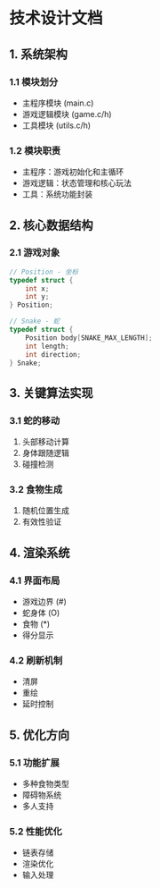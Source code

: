 # 技术设计文档

## 1. 系统架构
### 1.1 模块划分
- 主程序模块 (main.c)
- 游戏逻辑模块 (game.c/h)
- 工具模块 (utils.c/h)

### 1.2 模块职责
- 主程序：游戏初始化和主循环
- 游戏逻辑：状态管理和核心玩法
- 工具：系统功能封装

## 2. 核心数据结构
### 2.1 游戏对象
```c
// Position - 坐标
typedef struct {
    int x;
    int y;
} Position;

// Snake - 蛇
typedef struct {
    Position body[SNAKE_MAX_LENGTH];
    int length;
    int direction;
} Snake;
```

## 3. 关键算法实现
### 3.1 蛇的移动
1. 头部移动计算
2. 身体跟随逻辑
3. 碰撞检测

### 3.2 食物生成
1. 随机位置生成
2. 有效性验证

## 4. 渲染系统
### 4.1 界面布局
- 游戏边界 (#)
- 蛇身体 (O)
- 食物 (*)
- 得分显示

### 4.2 刷新机制
- 清屏
- 重绘
- 延时控制

## 5. 优化方向
### 5.1 功能扩展
- 多种食物类型
- 障碍物系统
- 多人支持

### 5.2 性能优化
- 链表存储
- 渲染优化
- 输入处理
